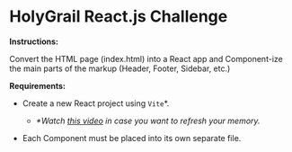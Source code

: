 # HolyGrail React.js Challenge

**Instructions:**

Convert the HTML page (index.html) into a React app and Component-ize the main parts of the markup (Header, Footer, Sidebar, etc.)

**Requirements:**

- Create a new React project using `Vite`*. 
  - _*Watch [this video](https://www.youtube.com/watch?v=xDz2d3e6_08) in case you want to refresh your memory._

- Each Component must be placed into its own separate file.
